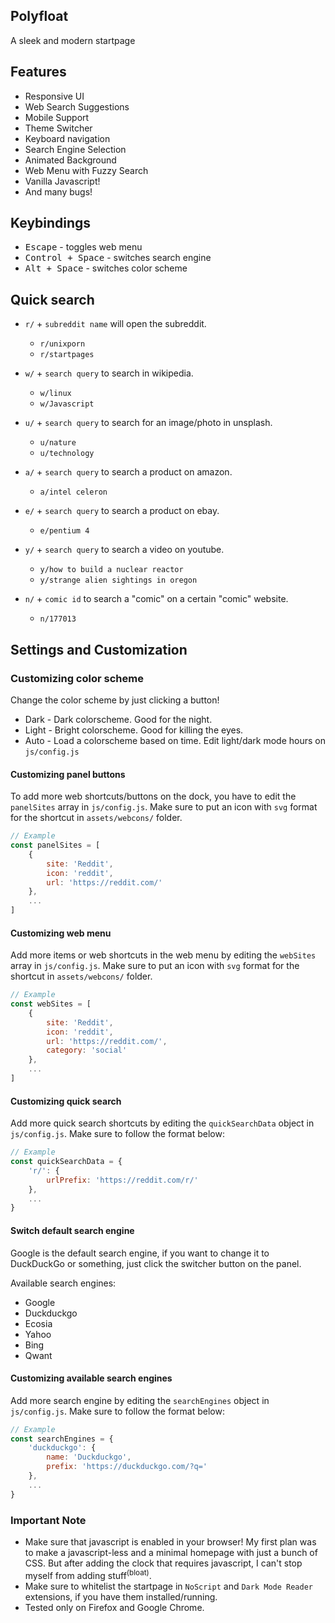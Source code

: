## Polyfloat

A sleek and modern startpage

## Features

+ Responsive UI
+ Web Search Suggestions
+ Mobile Support
+ Theme Switcher
+ Keyboard navigation
+ Search Engine Selection
+ Animated Background
+ Web Menu with Fuzzy Search
+ Vanilla Javascript!
+ And many bugs!

## Keybindings

+ <kbd>Escape</kbd> - toggles web menu
+ <kbd>Control + Space</kbd> - switches search engine
+ <kbd>Alt + Space</kbd> - switches color scheme

## Quick search

+ `r/` + `subreddit name` will open the subreddit.
	- `r/unixporn`
	- `r/startpages`

+ `w/` + `search query` to search in wikipedia.
	- `w/linux`
	- `w/Javascript`

+ `u/` + `search query` to search for an image/photo in unsplash.
	- `u/nature`
	- `u/technology`

+ `a/` + `search query` to search a product on amazon.
	- `a/intel celeron`

+ `e/` + `search query` to search a product on ebay.
	- `e/pentium 4`

+ `y/` + `search query` to search a video on youtube.
	- `y/how to build a nuclear reactor`
	- `y/strange alien sightings in oregon`

+ `n/` + `comic id` to search a "comic" on a certain "comic" website.
	- `n/177013`

## Settings and Customization

### Customizing color scheme

Change the color scheme by just clicking a button!

+ Dark - Dark colorscheme. Good for the night.
+ Light - Bright colorscheme. Good for killing the eyes.
+ Auto - Load a colorscheme based on time. Edit light/dark mode hours on `js/config.js` 

#### Customizing panel buttons

To add more web shortcuts/buttons on the dock, you have to edit the `panelSites` array in `js/config.js`. Make sure to put an icon with `svg` format for the shortcut in `assets/webcons/` folder.

```js
// Example
const panelSites = [
	{
		site: 'Reddit',
		icon: 'reddit',
		url: 'https://reddit.com/'
	},
	...
]
```

#### Customizing web menu

Add more items or web shortcuts in the web menu by editing the `webSites` array in `js/config.js`. Make sure to put an icon with `svg` format for the shortcut in `assets/webcons/` folder. 

```js
// Example
const webSites = [
	{
		site: 'Reddit',
		icon: 'reddit',
		url: 'https://reddit.com/',
		category: 'social'
	},
	...
]
```

#### Customizing quick search

Add more quick search shortcuts by editing the `quickSearchData` object in `js/config.js`. Make sure to follow the format below:

```js
// Example
const quickSearchData = {
	'r/': {
		urlPrefix: 'https://reddit.com/r/'
	},
	...
}
```

#### Switch default search engine

Google is the default search engine, if you want to change it to DuckDuckGo or something, just click the switcher button on the panel.

Available search engines:

+ Google
+ Duckduckgo
+ Ecosia
+ Yahoo
+ Bing
+ Qwant

#### Customizing available search engines

Add more search engine by editing the `searchEngines` object in `js/config.js`. Make sure to follow the format below:

```js
// Example
const searchEngines = {
	'duckduckgo': {
		name: 'Duckduckgo',
		prefix: 'https://duckduckgo.com/?q='
	},
	...
}
```

### Important Note

+ Make sure that javascript is enabled in your browser! My first plan was to make a javascript-less and a minimal homepage with just a bunch of CSS. But after adding the clock that requires javascript, I can't stop myself from adding stuff<sup>(bloat)</sup>.
+ Make sure to whitelist the startpage in `NoScript` and `Dark Mode Reader` extensions, if you have them installed/running.
+ Tested only on Firefox and Google Chrome.
